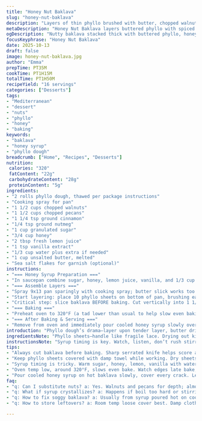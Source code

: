 ```yaml
---
title: "Honey Nut Baklava"
slug: "honey-nut-baklava"
description: "Layers of thin phyllo brushed with butter, chopped walnuts and pecans spiced with cinnamon and nutmeg, baked till golden. Honey syrup infused with lemon juice and vanilla poured hot over the flaky pastry to soak every corner. Crisp top layer, sticky, nutty middle. Make sure to cut dough before baking to avoid crumble disasters. Chill time crucial to set syrup and flavors meld. Use walnuts or almonds for different crunch. Salt sprinkle optional but highly recommended. Worth the patience for that perfect crackle and sticky finish."
metaDescription: "Honey Nut Baklava layers buttered phyllo with spiced walnuts and pecans topped with honey syrup. Essential crispness comes from cutting before baking. Wait for syrup set."
ogDescription: "Nutty baklava stacked thick with buttered phyllo, honey syrup poured hot after baking. Cut first, cool long, watch syrup thicken. Crunch and sticky textures play here."
focusKeyphrase: "Honey Nut Baklava"
date: 2025-10-13
draft: false
image: honey-nut-baklava.jpg
author: "Emma"
prepTime: PT35M
cookTime: PT1H15M
totalTime: PT1H50M
recipeYield: "16 servings"
categories: ["Desserts"]
tags:
- "Mediterranean"
- "dessert"
- "nuts"
- "phyllo"
- "honey"
- "baking"
keywords:
- "baklava"
- "honey syrup"
- "phyllo dough"
breadcrumb: ["Home", "Recipes", "Desserts"]
nutrition: 
 calories: "320"
 fatContent: "22g"
 carbohydrateContent: "28g"
 proteinContent: "5g"
ingredients:
- "2 rolls phyllo dough, thawed per package instructions"
- "Cooking spray for pan"
- "1 1/2 cups chopped walnuts"
- "1 1/2 cups chopped pecans"
- "1 1/4 tsp ground cinnamon"
- "1/4 tsp ground nutmeg"
- "1 cup granulated sugar"
- "3/4 cup honey"
- "2 tbsp fresh lemon juice"
- "1 tsp vanilla extract"
- "1/3 cup water plus extra if needed"
- "1 cup unsalted butter, melted"
- "Sea salt flakes for garnish (optional)"
instructions:
- "=== Honey Syrup Preparation ==="
- "In saucepan combine sugar, honey, lemon juice, vanilla, and 1/3 cup water. Warm gently over medium heat, stirring constantly. Listen for gentle bubbling sound - not full boiling yet. Sugar must dissolve without crystallizing or burning. If mix thickens too soon and sugar hasn't dissolved, add 1 tbsp more water cautiously. Once dissolved, lower heat until barely simmering. Set timer for 14-16 minutes without stirring - watch for syrup thickening into rich amber gloss. Remove from heat, let cool at room temp until syrup thickens like runny honey. No stirring helps clarity; stirring causes cloudiness and grainy texture."
- "=== Assemble Layers ==="
- "Spray 9x13 pan sparingly with cooking spray; butter slick works too but clogs phyllo edges. Unroll phyllo sheets carefully onto damp towel to keep pliable. Cut each large sheet roughly into two portions about 9x13 inches. Always re-cover unused sheets with damp towel to prevent quick drying and cracking. Pulse walnuts and pecans about 12-17 times in food processor until coarse fine - no powder. Combine nuts with cinnamon and nutmeg, toss by hand evenly distributing spices. Melt butter in microwave or stovetop, keep warm but not hot."
- "Start layering: place 10 phyllo sheets on bottom of pan, brushing each generously with melted butter. Don’t rush here; butter seals each layer creating crisp, golden strata. Tear or holes? No stress. You won’t see after syrup bath and baking. Spread 3/4 cup nut mixture evenly over first phyllo stack. Then 5 buttered phyllo sheets on top. Repeat nut and phyllo layering 4 times total so layers stack as: 10 phyllo, nuts, 5 phyllo, nuts, 5 phyllo, nuts, 5 phyllo, nuts, 5 phyllo, nuts, then final 10 buttered phyllo sheets. Every sheet must get a brush of butter or layers will be tough, dry."
- "Critical step: slice baklava BEFORE baking. Cut vertically into 1 1/2 inch wide strips then cut strips diagonally to form diamonds. Cutting after is crumbly mess. Use sharp serrated knife, gentle sawing motion. Press cuts just enough to score through all layers but avoid squashing the phyllo stack."
- "=== Baking ==="
- "Preheat oven to 320°F (a tad lower than usual to help slow even baking). Bake uncovered for about 1 hour 10-15 minutes until top is golden brown with hints of toasty color and buttery sheen. Watch edges during last 15 minutes; tent loosely with foil if they brown too fast. You want a sturdy top but no burnt spots hiding inside. Use visual cues and smell—nutty toasted aroma means it’s ready."
- "=== After Baking & Serving ==="
- "Remove from oven and immediately pour cooled honey syrup slowly over hot baklava. Do not skimp—syrup soaks into every crack, giving sticky goodness. Sprinkle remaining chopped nuts while surface still tacky. Sugary sticky crunch forms on top. Leave uncovered at room temp a minimum of 3 to 5 hours; 10-12 hours preferred to let syrup settle and layers meld. Avoid refrigeration—phyllo loses its crispness. Sprinkle fleur de sel or coarse sea salt if you want salty pop; it cuts sweetness nicely. Store covered loosely at room temp. Keep a damp cloth (not wet) on top if storing longer than a day to avoid drying."
introduction: "Phyllo dough’s drama—layer upon tender layer, butter dripping slow. Nutty, spiced mix crunching like autumn leaves underfoot, honey syrup flowing like liquid gold, sticky and sweet. Layers precariously stacked, every brush of butter counts. Cut first, or regret, crumb scatter everywhere. Baking slowly, top turning bronze in oven’s heat, filling kitchen with toasted nut aroma. Syrup thickens, syrup sets, balance of sweet and salt teased with a sprinkle of fleur de sel. Patience mandatory; no shortcuts. Learned the hard way: rush and phyllo cracks, syrup too thin or thick, disaster. Worth every careful step. Every crackle, every bite, knowing you nailed it."
ingredientsNote: "Phyllo sheets—handle like fragile lace. Drying out kills the texture; always keep covered with damp towel. Got a tear? Fine. Butter it and move on; syrup hides flaws. Nuts—mixed walnuts and pecans for texture and depth; almonds swap in for crunch and subtler flavor. Ground cinnamon and nutmeg add earthy warmth; powder your own if possible. Honey syrup: lemon juice brightens and cuts sweetness; vanilla adds background softness. Water controls syrup viscosity—adjust slowly, sticky syrup should drizzle, not puddle or harden instantly. Butter—use unsalted so you can control salt level at the end. If you prefer coconut oil, it’s doable but expect less crispness."
instructionsNote: "Syrup timing is key. Watch, listen, don’t rush stirring to dissolve sugar; premature boiling spells grainy syrup. Cut baklava before baking—trust me, no mess later. Brushing butter between each phyllo layer seals sheets, creates flaky crisp, don’t skimp here or top turns cardboard tough. Oven temp low but steady; high temps brown outside fast, leaving raw inside. Tenting with foil is your friend. Pour syrup warm-not hot over hot baklava, to avoid soggy mess or cool syrup clumping. Cooling time is not a suggestion but a must—patience enhances melded flavor, stabilizes texture. Sprinkle sea salt for complexity; I learned this late but never skip now. Storage uncovered but protected with damp cloth keeps baklava lively—drying out kills enjoyment. Past mistakes taught me these tricks. Sensory cues and timing, not just clocks, win every time."
tips:
- "Always cut baklava before baking. Sharp serrated knife helps score all layers without crushing phyllo stack. Vertical strips then diagonal cuts form diamonds. Skipping this means crumble disaster, sticky mess post bake."
- "Keep phyllo sheets covered with damp towel while working. Dry sheets crack; tears get hidden under syrup but don’t push it. Butter each layer generously, seal for crisp, golden strata. Odd shapes? No stress—syup covers imperfections."
- "Syrup timing is tricky. Warm sugar, honey, lemon, vanilla with water gently. Look for gentle bubbling, not full boil to avoid grainy texture. No stirring once simmering or syrup clouds. Thickness shifts between 14-16 minutes; smell sticky honey notes."
- "Oven temp low, around 320°F, slows even bake. Watch edges late bake; tent foil if browning too fast. Baking 1hr 10-15 mins for amber bronze top with nutty aroma. Visual and smell cues stronger than clock here."
- "Pour cooled honey syrup on hot baklava slowly, cover every crack. Let soak 3-5 hours minimum, 10-12 ideal. Avoid fridge—phyllo goes limp. For salty contrast, sprinkle coarse sea salt or fleur de sel just before syrup sets. Dry cloth on top if storing longer to save crunch."
faq:
- "q: Can I substitute nuts? a: Yes. Walnuts and pecans for depth; almonds give crunch and milder bite. Toast nuts slightly or pulse fine/coarse depending on texture you want. Mix and match if needed, no strict rule."
- "q: What if syrup crystallizes? a: Happens if boil too hard or stirring too much. Add small water splash, lower heat asap. Remove immediately once sugar dissolved. Patience here; syrup clarity means smooth finish."
- "q: How to fix soggy baklava? a: Usually from syrup poured hot on cool pastry or low oven temp. Serve syrup warm but not hot. Also butter layers enough for crisping. If soggy, reheat oven briefly without syrup."
- "q: How to store leftovers? a: Room temp loose cover best. Damp cloth top keeps phyllo pliable. Fridge ruins crispness; freezing not recommended. Leftover syrup, keep separate, warm gently before next use."

---
```


